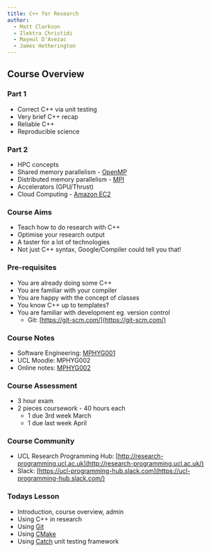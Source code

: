 ```yaml
---
title: C++ for Research
author:
  - Matt Clarkson
  - Ilektra Christidi
  - Mayeul D'Avezac
  - James Hetherington
---
```


## Course Overview

### Part 1

* Correct C++ via unit testing
* Very brief C++ recap
* Reliable C++
* Reproducible science


### Part 2

* HPC concepts
* Shared memory parallelism - [OpenMP](http://www.openmp.org)
* Distributed memory parallelism - [MPI](http://www.open-mpi.org)
* Accelerators (GPU/Thrust)
* Cloud Computing - [Amazon EC2](http://aws.amazon.com/)


### Course Aims

* Teach how to do research with C++
* Optimise your research output
* A taster for a lot of technologies
* Not just C++ syntax, Google/Compiler could tell you that!


### Pre-requisites

* You are already doing some C++
* You are familiar with your compiler
* You are happy with the concept of classes
* You know C++ up to templates?
* You are familiar with development eg. version control
    * Git: [https://git-scm.com/](https://git-scm.com/)
    
    
### Course Notes

* Software Engineering: [MPHYG001](http://github-pages.ucl.ac.uk/rsd-engineeringcourse/)
* UCL Moodle: MPHYG002
* Online notes: [MPHYG002](http://rits.github-pages.ucl.ac.uk/research-computing-with-cpp/)


### Course Assessment

* 3 hour exam
* 2 pieces coursework - 40 hours each
    * 1 due 3rd week March
    * 1 due last week April


### Course Community

* UCL Research Programming Hub: [http://research-programming.ucl.ac.uk](http://research-programming.ucl.ac.uk/)
* Slack: [https://ucl-programming-hub.slack.com](https://ucl-programming-hub.slack.com/)


### Todays Lesson

* Introduction, course overview, admin
* Using C++ in research
* Using [Git](http://www.git-scm.org)
* Using [CMake](http://www.cmake.org)
* Using [Catch](https://github.com/philsquared/Catch) unit testing framework
